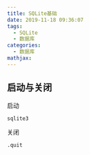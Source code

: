 ```yaml
---
title: SQLite基础
date: 2019-11-18 09:36:07
tags:
  - SQLite
  - 数据库
categories:
  - 数据库
mathjax:
---
```


## 启动与关闭

启动
```
sqlite3
```

关闭
```
.quit
```
